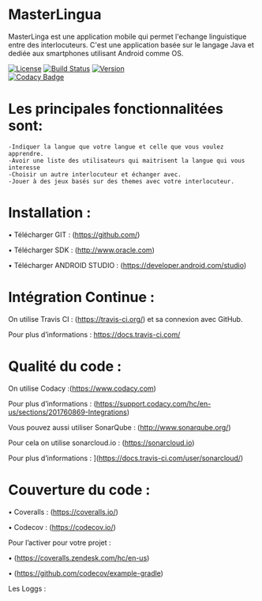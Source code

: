 # MasterLingua
MasterLinga est une application mobile qui permet l'echange linguistique entre des interlocuteurs. C'est une application basée sur le langage Java et dediée aux smartphones utilisant Android comme OS.

[![License](https://img.shields.io/badge/License-Apache%202.0-blue.svg)](https://opensource.org/licenses/Apache-2.0)
[![Build Status](https://travis-ci.com/AmelieALLIN/MasterLingua.svg?branch=master)](https://travis-ci.com/AmelieALLIN/MasterLingua)
[![Version](https://img.shields.io/github/tag/AmelieALLIN/MasterLingua.svg?label=version&style=flat-square)](build.gradle)<br/>
[![Codacy Badge](https://api.codacy.com/project/badge/Grade/d950f4bc7cb244779eb8b1fd98855f47)](https://www.codacy.com/gh/AmelieALLIN/MasterLingua?utm_source=github.com&amp;utm_medium=referral&amp;utm_content=MasterLingua/MasterLingua&amp;utm_campaign=Badge_Grade)


# Les principales fonctionnalitées sont:

    -Indiquer la langue que votre langue et celle que vous voulez apprendre.
    -Avoir une liste des utilisateurs qui maitrisent la langue qui vous interesse
    -Choisir un autre interlocuteur et échanger avec.
    -Jouer à des jeux basés sur des themes avec votre interlocuteur.
# Installation :

•	Télécharger GIT : (https://github.com/)

•	Télécharger SDK :  (http://www.oracle.com)

•	Télécharger ANDROID  STUDIO : (https://developer.android.com/studio)

# Intégration Continue :

On utilise Travis CI : (https://travis-ci.org/) et sa connexion avec GitHub.

Pour plus d’informations : https://docs.travis-ci.com/

# Qualité du code :

On utilise  Codacy :(https://www.codacy.com)

Pour plus d’informations : (https://support.codacy.com/hc/en-us/sections/201760869-Integrations)

Vous pouvez aussi utiliser SonarQube : (http://www.sonarqube.org/)

Pour cela on utilise sonarcloud.io : (https://sonarcloud.io)

Pour plus d’informations : ](https://docs.travis-ci.com/user/sonarcloud/)

# Couverture du code :

•	Coveralls  : (https://coveralls.io/)

•	Codecov : (https://codecov.io/)

Pour l’activer pour votre projet :

•	(https://coveralls.zendesk.com/hc/en-us)

•	(https://github.com/codecov/example-gradle)

  Les Loggs :



